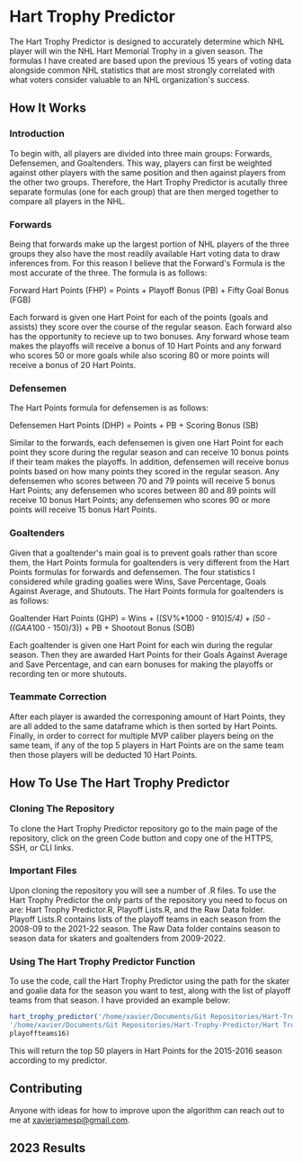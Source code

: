 # Hart Trophy Predictor
The Hart Trophy Predictor is designed to accurately determine which NHL player will win the NHL Hart Memorial Trophy in a given season. The formulas I have created are based upon the previous 15 years of voting data alongside common NHL statistics that are most strongly correlated with what voters consider valuable to an NHL organization's success.
## How It Works

### Introduction
To begin with, all players are divided into three main groups: Forwards, Defensemen, and Goaltenders. This way, players can first be weighted against other players with the same position and then against players from the other two groups.
Therefore, the Hart Trophy Predictor is acutally three separate formulas (one for each group) that are then merged together to compare all players in the NHL.
### Forwards
Being that forwards make up the largest portion of NHL players of the three groups they also have the most readily available Hart voting data to draw inferences from. For this reason I believe that the Forward's Formula is the most accurate of the three. The formula is as follows:

Forward Hart Points (FHP) = Points + Playoff Bonus (PB) + Fifty Goal Bonus (FGB)

Each forward is given one Hart Point for each of the points (goals and assists) they score over the course of the regular season. Each forward also has the opportunity to recieve up to two bonuses. Any forward whose team makes the playoffs will receive a bonus of 10 Hart Points and any forward who scores 50 or more goals while also scoring 80 or more points will receive a bonus of 20 Hart Points.
### Defensemen
The Hart Points formula for defensemen is as follows:

Defensemen Hart Points (DHP) = Points + PB + Scoring Bonus (SB)

Similar to the forwards, each defensemen is given one Hart Point for each point they score during the regular season and can receive 10 bonus points if their team makes the playoffs. In addition, defensemen will receive bonus points based on how many points they scored in the regular season. Any defensemen who scores between 70 and 79 points will receive 5 bonus Hart Points; any defensemen who scores between 80 and 89 points will receive 10 bonus Hart Points; any defensemen who scores 90 or more points will receive 15 bonus Hart Points.
### Goaltenders
Given that a goaltender's main goal is to prevent goals rather than score them, the Hart Points formula for goaltenders is very different from the Hart Points formulas for forwards and defensemen. The four statistics I considered while grading goalies were Wins, Save Percentage, Goals Against Average, and Shutouts. The Hart Points formula for goaltenders is as follows:

Goaltender Hart Points (GHP) = Wins + ((SV%*1000 - 910)*5/4) + (50 - ((GAA*100 - 150)/3)) + PB + Shootout Bonus (SOB)

Each goaltender is given one Hart Point for each win during the regular season. Then they are awarded Hart Points for their Goals Against Average and Save Percentage, and can earn bonuses for making the playoffs or recording ten or more shutouts.
### Teammate Correction
After each player is awarded the corresponing amount of Hart Points, they are all added to the same dataframe which is then sorted by Hart Points. Finally, in order to correct for multiple MVP caliber players being on the same team, if any of the top 5 players in Hart Points are on the same team then those players will be deducted 10 Hart Points.
## How To Use The Hart Trophy Predictor

### Cloning The Repository
To clone the Hart Trophy Predictor repository go to the main page of the repository, click on the green Code button and copy one of the HTTPS, SSH, or CLI links.
### Important Files
Upon cloning the repository you will see a number of .R files. To use the Hart Trophy Predictor the only parts of the repository you need to focus on are: Hart Trophy Predictor.R, Playoff Lists.R, and the Raw Data folder. Playoff Lists.R contains lists of the playoff teams in each season from the 2008-09 to the 2021-22 season. The Raw Data folder contains season to season data for skaters and goaltenders from 2009-2022.
### Using The Hart Trophy Predictor Function
To use the code, call the Hart Trophy Predictor using the path for the skater and goalie data for the season you want to test, along with the list of playoff teams from that season. I have provided an example below:
```R
hart_trophy_predictor('/home/xavier/Documents/Git Repositories/Hart-Trophy-Predictor/Hart Trophy Predictor/Raw Data/Skater Data/skaters_15-16.csv',
'/home/xavier/Documents/Git Repositories/Hart-Trophy-Predictor/Hart Trophy Predictor/Raw Data/Goalie Data/goalies_15-16.xlsx',
playoffteams16)
```
This will return the top 50 players in Hart Points for the 2015-2016 season according to my predictor.
## Contributing
Anyone with ideas for how to improve upon the algorithm can reach out to me at xavierjamesp@gmail.com.
## 2023 Results
